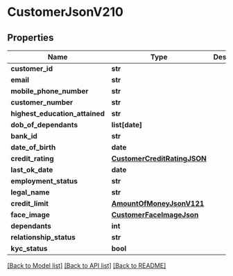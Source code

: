 # CustomerJsonV210

## Properties
Name | Type | Description | Notes
------------ | ------------- | ------------- | -------------
**customer_id** | **str** |  | 
**email** | **str** |  | 
**mobile_phone_number** | **str** |  | 
**customer_number** | **str** |  | 
**highest_education_attained** | **str** |  | 
**dob_of_dependants** | **list[date]** |  | 
**bank_id** | **str** |  | 
**date_of_birth** | **date** |  | 
**credit_rating** | [**CustomerCreditRatingJSON**](CustomerCreditRatingJSON.md) |  | [optional] 
**last_ok_date** | **date** |  | 
**employment_status** | **str** |  | 
**legal_name** | **str** |  | 
**credit_limit** | [**AmountOfMoneyJsonV121**](AmountOfMoneyJsonV121.md) |  | [optional] 
**face_image** | [**CustomerFaceImageJson**](CustomerFaceImageJson.md) |  | 
**dependants** | **int** |  | 
**relationship_status** | **str** |  | 
**kyc_status** | **bool** |  | 

[[Back to Model list]](../README.md#documentation-for-models) [[Back to API list]](../README.md#documentation-for-api-endpoints) [[Back to README]](../README.md)


